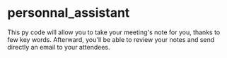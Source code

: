 # personnal_assistant
This py code will allow you to take your meeting's note for you, thanks to few key words. Afterward, you'll be able to review your notes and send directly an email to your attendees.
